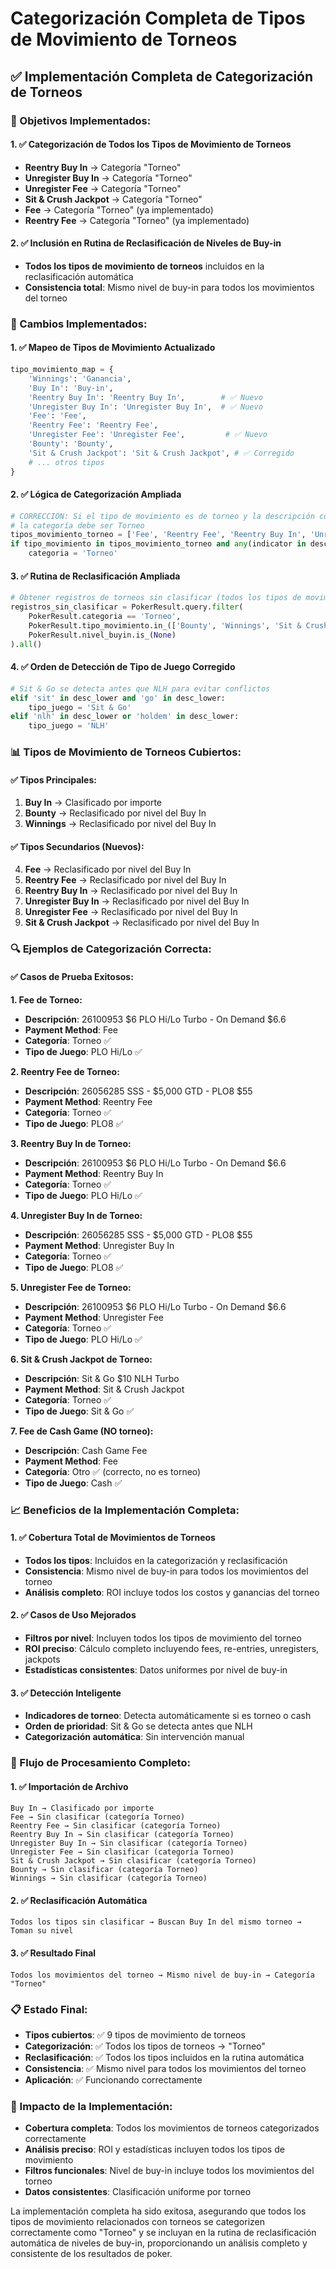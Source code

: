 # Categorización Completa de Tipos de Movimiento de Torneos

## ✅ **Implementación Completa de Categorización de Torneos**

### **🎯 Objetivos Implementados:**

#### **1. ✅ Categorización de Todos los Tipos de Movimiento de Torneos**
- **Reentry Buy In** → Categoría "Torneo"
- **Unregister Buy In** → Categoría "Torneo"  
- **Unregister Fee** → Categoría "Torneo"
- **Sit & Crush Jackpot** → Categoría "Torneo"
- **Fee** → Categoría "Torneo" (ya implementado)
- **Reentry Fee** → Categoría "Torneo" (ya implementado)

#### **2. ✅ Inclusión en Rutina de Reclasificación de Niveles de Buy-in**
- **Todos los tipos de movimiento de torneos** incluidos en la reclasificación automática
- **Consistencia total**: Mismo nivel de buy-in para todos los movimientos del torneo

### **🔧 Cambios Implementados:**

#### **1. ✅ Mapeo de Tipos de Movimiento Actualizado**
```python
tipo_movimiento_map = {
    'Winnings': 'Ganancia',
    'Buy In': 'Buy-in',
    'Reentry Buy In': 'Reentry Buy In',        # ✅ Nuevo
    'Unregister Buy In': 'Unregister Buy In',  # ✅ Nuevo
    'Fee': 'Fee',
    'Reentry Fee': 'Reentry Fee',
    'Unregister Fee': 'Unregister Fee',         # ✅ Nuevo
    'Bounty': 'Bounty',
    'Sit & Crush Jackpot': 'Sit & Crush Jackpot', # ✅ Corregido
    # ... otros tipos
}
```

#### **2. ✅ Lógica de Categorización Ampliada**
```python
# CORRECCIÓN: Si el tipo de movimiento es de torneo y la descripción contiene indicadores de torneo,
# la categoría debe ser Torneo
tipos_movimiento_torneo = ['Fee', 'Reentry Fee', 'Reentry Buy In', 'Unregister Buy In', 'Unregister Fee', 'Sit & Crush Jackpot']
if tipo_movimiento in tipos_movimiento_torneo and any(indicator in desc_lower for indicator in ['$', 'gtd', 'turbo', 'on demand', 'sit & go', 'sit&go', 'sitngo']):
    categoria = 'Torneo'
```

#### **3. ✅ Rutina de Reclasificación Ampliada**
```python
# Obtener registros de torneos sin clasificar (todos los tipos de movimiento de torneos)
registros_sin_clasificar = PokerResult.query.filter(
    PokerResult.categoria == 'Torneo',
    PokerResult.tipo_movimiento.in_(['Bounty', 'Winnings', 'Sit & Crush Jackpot', 'Fee', 'Reentry Fee', 'Reentry Buy In', 'Unregister Buy In', 'Unregister Fee']),
    PokerResult.nivel_buyin.is_(None)
).all()
```

#### **4. ✅ Orden de Detección de Tipo de Juego Corregido**
```python
# Sit & Go se detecta antes que NLH para evitar conflictos
elif 'sit' in desc_lower and 'go' in desc_lower:
    tipo_juego = 'Sit & Go'
elif 'nlh' in desc_lower or 'holdem' in desc_lower:
    tipo_juego = 'NLH'
```

### **📊 Tipos de Movimiento de Torneos Cubiertos:**

#### **✅ Tipos Principales:**
1. **Buy In** → Clasificado por importe
2. **Bounty** → Reclasificado por nivel del Buy In
3. **Winnings** → Reclasificado por nivel del Buy In

#### **✅ Tipos Secundarios (Nuevos):**
4. **Fee** → Reclasificado por nivel del Buy In
5. **Reentry Fee** → Reclasificado por nivel del Buy In
6. **Reentry Buy In** → Reclasificado por nivel del Buy In
7. **Unregister Buy In** → Reclasificado por nivel del Buy In
8. **Unregister Fee** → Reclasificado por nivel del Buy In
9. **Sit & Crush Jackpot** → Reclasificado por nivel del Buy In

### **🔍 Ejemplos de Categorización Correcta:**

#### **✅ Casos de Prueba Exitosos:**

**1. Fee de Torneo:**
- **Descripción**: 26100953 $6 PLO Hi/Lo Turbo - On Demand $6.6
- **Payment Method**: Fee
- **Categoría**: Torneo ✅
- **Tipo de Juego**: PLO Hi/Lo ✅

**2. Reentry Fee de Torneo:**
- **Descripción**: 26056285 SSS - $5,000 GTD - PLO8 $55
- **Payment Method**: Reentry Fee
- **Categoría**: Torneo ✅
- **Tipo de Juego**: PLO8 ✅

**3. Reentry Buy In de Torneo:**
- **Descripción**: 26100953 $6 PLO Hi/Lo Turbo - On Demand $6.6
- **Payment Method**: Reentry Buy In
- **Categoría**: Torneo ✅
- **Tipo de Juego**: PLO Hi/Lo ✅

**4. Unregister Buy In de Torneo:**
- **Descripción**: 26056285 SSS - $5,000 GTD - PLO8 $55
- **Payment Method**: Unregister Buy In
- **Categoría**: Torneo ✅
- **Tipo de Juego**: PLO8 ✅

**5. Unregister Fee de Torneo:**
- **Descripción**: 26100953 $6 PLO Hi/Lo Turbo - On Demand $6.6
- **Payment Method**: Unregister Fee
- **Categoría**: Torneo ✅
- **Tipo de Juego**: PLO Hi/Lo ✅

**6. Sit & Crush Jackpot de Torneo:**
- **Descripción**: Sit & Go $10 NLH Turbo
- **Payment Method**: Sit & Crush Jackpot
- **Categoría**: Torneo ✅
- **Tipo de Juego**: Sit & Go ✅

**7. Fee de Cash Game (NO torneo):**
- **Descripción**: Cash Game Fee
- **Payment Method**: Fee
- **Categoría**: Otro ✅ (correcto, no es torneo)
- **Tipo de Juego**: Cash ✅

### **📈 Beneficios de la Implementación Completa:**

#### **1. ✅ Cobertura Total de Movimientos de Torneos**
- **Todos los tipos**: Incluidos en la categorización y reclasificación
- **Consistencia**: Mismo nivel de buy-in para todos los movimientos del torneo
- **Análisis completo**: ROI incluye todos los costos y ganancias del torneo

#### **2. ✅ Casos de Uso Mejorados**
- **Filtros por nivel**: Incluyen todos los tipos de movimiento del torneo
- **ROI preciso**: Cálculo completo incluyendo fees, re-entries, unregisters, jackpots
- **Estadísticas consistentes**: Datos uniformes por nivel de buy-in

#### **3. ✅ Detección Inteligente**
- **Indicadores de torneo**: Detecta automáticamente si es torneo o cash
- **Orden de prioridad**: Sit & Go se detecta antes que NLH
- **Categorización automática**: Sin intervención manual

### **🔧 Flujo de Procesamiento Completo:**

#### **1. ✅ Importación de Archivo**
```
Buy In → Clasificado por importe
Fee → Sin clasificar (categoría Torneo)
Reentry Fee → Sin clasificar (categoría Torneo)
Reentry Buy In → Sin clasificar (categoría Torneo)
Unregister Buy In → Sin clasificar (categoría Torneo)
Unregister Fee → Sin clasificar (categoría Torneo)
Sit & Crush Jackpot → Sin clasificar (categoría Torneo)
Bounty → Sin clasificar (categoría Torneo)
Winnings → Sin clasificar (categoría Torneo)
```

#### **2. ✅ Reclasificación Automática**
```
Todos los tipos sin clasificar → Buscan Buy In del mismo torneo → Toman su nivel
```

#### **3. ✅ Resultado Final**
```
Todos los movimientos del torneo → Mismo nivel de buy-in → Categoría "Torneo"
```

### **📋 Estado Final:**
- **Tipos cubiertos**: ✅ 9 tipos de movimiento de torneos
- **Categorización**: ✅ Todos los tipos de torneos → "Torneo"
- **Reclasificación**: ✅ Todos los tipos incluidos en la rutina automática
- **Consistencia**: ✅ Mismo nivel para todos los movimientos del torneo
- **Aplicación**: ✅ Funcionando correctamente

### **🎯 Impacto de la Implementación:**
- **Cobertura completa**: Todos los movimientos de torneos categorizados correctamente
- **Análisis preciso**: ROI y estadísticas incluyen todos los tipos de movimiento
- **Filtros funcionales**: Nivel de buy-in incluye todos los movimientos del torneo
- **Datos consistentes**: Clasificación uniforme por torneo

La implementación completa ha sido exitosa, asegurando que todos los tipos de movimiento relacionados con torneos se categorizen correctamente como "Torneo" y se incluyan en la rutina de reclasificación automática de niveles de buy-in, proporcionando un análisis completo y consistente de los resultados de poker.
